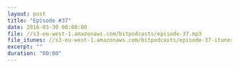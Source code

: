 ```yaml
---
layout: post
title: "Episode #37"
date: 2016-03-30 00:00:00
file: //s3-eu-west-1.amazonaws.com/bitpodcasts/episode-37.mp3
file_itunes: //s3-eu-west-1.amazonaws.com/bitpodcasts/episode-37-itunes.m4a
excerpt: ""
duration: "00:00"
---
```

